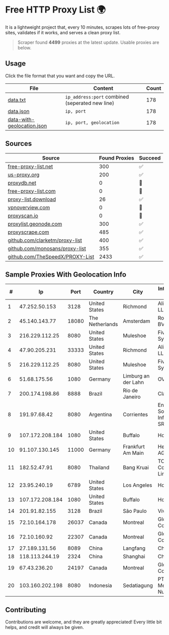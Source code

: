 
# Free HTTP Proxy List 🌍

It is a lightweight project that, every 10 minutes, scrapes lots of free-proxy sites, validates if it works, and serves a clean proxy list.


> Scraper found **4499** proxies at the latest update. Usable proxies are below.

## Usage

Click the file format that you want and copy the URL.


|File|Content|Count|
|----|-------|-----|
|[data.txt](https://raw.githubusercontent.com/themiralay/Proxy-List-World/master/data.txt)|`ip_address:port` combined (seperated new line)|178|
|[data.json](https://raw.githubusercontent.com/themiralay/Proxy-List-World/master/data.json)|`ip, port`|178|
|[data-with-geolocation.json](https://raw.githubusercontent.com/themiralay/Proxy-List-World/master/data-with-geolocation.json)|`ip, port, geolocation`|178|

## Sources

|Source|Found Proxies|Succeed|
|------|-------------|-------|
|[free-proxy-list.net](https://free-proxy-list.net)|300|✅|
|[us-proxy.org](https://www.us-proxy.org)|200|✅|
|[proxydb.net](http://proxydb.net)|0|🚫|
|[free-proxy-list.com](https://free-proxy-list.com/?page=&port=&type%5B%5D=http&type%5B%5D=https&up_time=0&search=Search)|0|🚫|
|[proxy-list.download](https://www.proxy-list.download/HTTP)|26|✅|
|[vpnoverview.com](https://vpnoverview.com/privacy/anonymous-browsing/free-proxy-servers)|0|🚫|
|[proxyscan.io](https://www.proxyscan.io)|0|🚫|
|[proxylist.geonode.com](https://proxylist.geonode.com/api/proxy-list?limit=300&page=1&sort_by=lastChecked&sort_type=desc&protocols=http,https)|300|✅|
|[proxyscrape.com](https://api.proxyscrape.com/v2/?request=displayproxies&protocol=http&timeout=10000&country=all&ssl=all&anonymity=all)|485|✅|
|[github.com/clarketm/proxy-list](https://raw.githubusercontent.com/clarketm/proxy-list/master/proxy-list-raw.txt)|400|✅|
|[github.com/monosans/proxy-list](https://raw.githubusercontent.com/monosans/proxy-list/main/proxies/http.txt)|355|✅|
|[github.com/TheSpeedX/PROXY-List](https://raw.githubusercontent.com/TheSpeedX/PROXY-List/master/http.txt)|2433|✅|


## Sample Proxies With Geolocation Info

|#|Ip|Port|Country|City|Internet Service Provider|
|-|--|----|-------|----|-------------------------|
|1|47.252.50.153|3128|United States|Richmond|Alibaba Cloud LLC|
|2|45.140.143.77|18080|The Netherlands|Amsterdam|RoyaleHosting BV|
|3|216.229.112.25|8080|United States|Muleshoe|Five Area Systems, LLC|
|4|47.90.205.231|33333|United States|Richmond|Alibaba.com LLC|
|5|216.229.112.25|8080|United States|Muleshoe|Five Area Systems, LLC|
|6|51.68.175.56|1080|Germany|Limburg an der Lahn|OVH SAS|
|7|200.174.198.86|8888|Brazil|Rio de Janeiro|Claro S.A|
|8|191.97.68.42|8080|Argentina|Corrientes|Enlace Soluciones Informaticas SRL|
|9|107.172.208.184|1080|United States|Buffalo|HostPapa|
|10|91.107.130.145|11000|Germany|Frankfurt Am Main|Hetzner Online AG|
|11|182.52.47.91|8080|Thailand|Bang Kruai|TOT Public Company Limited|
|12|23.95.240.19|6789|United States|Los Angeles|HostPapa|
|13|107.172.208.184|1080|United States|Buffalo|HostPapa|
|14|201.91.82.155|3128|Brazil|São Paulo|Vivo|
|15|72.10.164.178|26037|Canada|Montreal|GloboTech Communications|
|16|72.10.160.92|22307|Canada|Montreal|GloboTech Communications|
|17|27.189.131.56|8089|China|Langfang|Chinanet|
|18|118.113.244.19|2324|China|Shanghai|Chinanet|
|19|67.43.236.20|24197|Canada|Montreal|GloboTech Communications|
|20|103.160.202.198|8080|Indonesia|Sedatiagung|PT Sembilan Mediadata Nusaraya|



## Contributing

Contributions are welcome, and they are greatly appreciated! Every
little bit helps, and credit will always be given.

